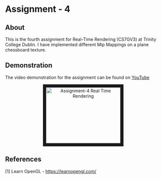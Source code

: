 # Assignment - 4

## About

This is the fourth assignment for Real-Time Rendering (CS7GV3) at Trinity College Dublin. I have implemented different Mip Mappings on a plane chessboard texture.

## Demonstration

The video demonstration for the assignment can be found on [YouTube](https://www.youtube.com/watch?v=VY2nhQsnBtU)
<p align='center'>
  <a href="http://www.youtube.com/watch?feature=player_embedded&v=VY2nhQsnBtU" target="_blank">
      <img src="http://img.youtube.com/vi/VY2nhQsnBtU/0.jpg" alt="Assignment-4 Real Time Rendering" width="240" height="180" border="10" />
  </a>
<p>

## References

[1] Learn OpenGL - https://learnopengl.com/
